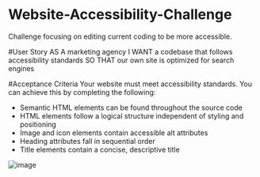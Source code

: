 # Website-Accessibility-Challenge
Challenge focusing on editing current coding to be more accessible.

#User Story
AS A marketing agency
I WANT a codebase that follows accessibility standards
SO THAT our own site is optimized for search engines

#Acceptance Criteria
Your website must meet accessibility standards. You can achieve this by completing the following:

- Semantic HTML elements can be found throughout the source code
- HTML elements follow a logical structure independent of styling and positioning
- Image and icon elements contain accessible alt attributes
- Heading attributes fall in sequential order
- Title elements contain a concise, descriptive title

![image](https://github.com/TamsinLloyd99/Website-Accessibility-Challenge/assets/152029548/6fe10a55-ec98-4452-92b3-3f466f6fc45c)

